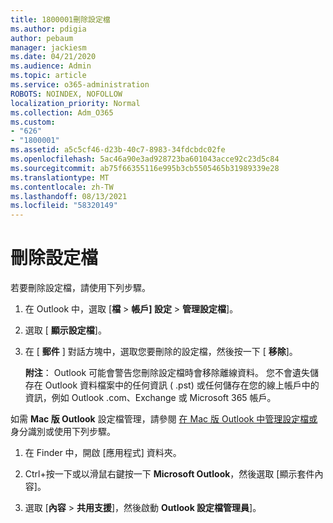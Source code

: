 ```yaml
---
title: 1800001刪除設定檔
ms.author: pdigia
author: pebaum
manager: jackiesm
ms.date: 04/21/2020
ms.audience: Admin
ms.topic: article
ms.service: o365-administration
ROBOTS: NOINDEX, NOFOLLOW
localization_priority: Normal
ms.collection: Adm_O365
ms.custom:
- "626"
- "1800001"
ms.assetid: a5c5cf46-d23b-40c7-8983-34fdcbdc02fe
ms.openlocfilehash: 5ac46a90e3ad928723ba601043acce92c23d5c84
ms.sourcegitcommit: ab75f66355116e995b3cb5505465b31989339e28
ms.translationtype: MT
ms.contentlocale: zh-TW
ms.lasthandoff: 08/13/2021
ms.locfileid: "58320149"
---
```

# <a name="delete-a-profile"></a>刪除設定檔

若要刪除設定檔，請使用下列步驟。
  
1. 在 Outlook 中，選取 [**檔** \> **帳戶] 設定** \> **管理設定檔**]。

2. 選取 [ **顯示設定檔**]。

3. 在 [ **郵件** ] 對話方塊中，選取您要刪除的設定檔，然後按一下 [ **移除**]。

    **附注**： Outlook 可能會警告您刪除設定檔時會移除離線資料。 您不會遺失儲存在 Outlook 資料檔案中的任何資訊 ( .pst) 或任何儲存在您的線上帳戶中的資訊，例如 Outlook .com、Exchange 或 Microsoft 365 帳戶。
  
如需 **Mac 版 Outlook** 設定檔管理，請參閱 [在 Mac 版 Outlook 中管理設定檔或](https://support.office.com/article/fed2a955-74df-4a24-bef6-78a426958c4c.aspx)身分識別或使用下列步驟。
  
1. 在 Finder 中，開啟 [應用程式] 資料夾。

2. Ctrl+按一下或以滑鼠右鍵按一下 **Microsoft Outlook**，然後選取 [顯示套件內容]。

3. 選取 [**內容** \> **共用支援**]，然後啟動 **Outlook 設定檔管理員**]。
